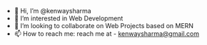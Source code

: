 - 👋 Hi, I’m @kenwaysharma
- 👀 I’m interested in Web Development
- 💞️ I’m looking to collaborate on Web Projects based on MERN 
- 📫 How to reach me: reach me at - kenwaysharma@gmail.com

<!---
kenwaysharma/kenwaysharma is a ✨ special ✨ repository because its `README.md` (this file) appears on your GitHub profile.
You can click the Preview link to take a look at your changes.
--->
